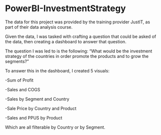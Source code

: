 # PowerBI-InvestmentStrategy

The data for this project was provided by the training provider JustIT, as part of their data analysis course.

Given the data, I was tasked with crafting a question that could be asked of the data, then creating a dashboard to answer that question.

The question I was led to is the following:
“What would be the investment strategy of the countries in order promote the products and to grow the segments?”

To answer this in the dashboard, I created 5 visuals:  

-Sum of Profit  

-Sales and COGS  

-Sales by Segment and Country  

-Sale Price by Country and Product  

-Sales and PPUS by Product  


Which are all filterable by Country or by Segment.
